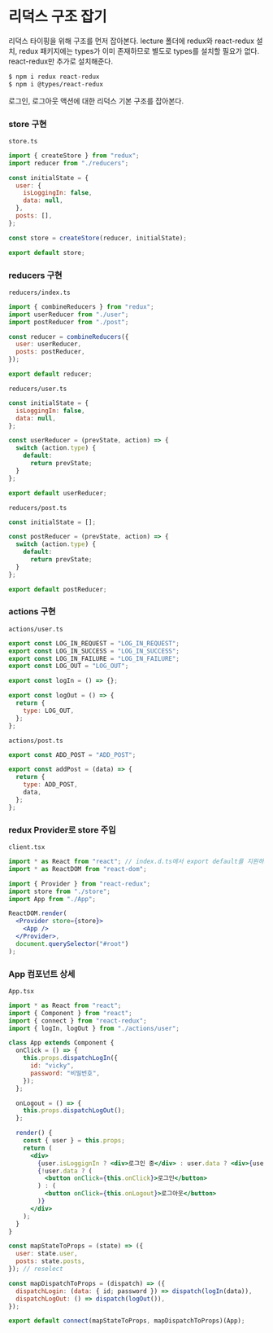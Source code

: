 ﻿# 리덕스 구조 잡기

리덕스 타이핑을 위해 구조를 먼저 잡아본다.
lecture 폴더에 redux와 react-redux 설치, redux 패키지에는 types가 이미 존재하므로 별도로 types를 설치할 필요가 없다. react-redux만 추가로 설치해준다.

```bash
$ npm i redux react-redux
$ npm i @types/react-redux
```

로그인, 로그아웃 액션에 대한 리덕스 기본 구조를 잡아본다.

### store 구현

`store.ts`

```jsx
import { createStore } from "redux";
import reducer from "./reducers";

const initialState = {
  user: {
    isLoggingIn: false,
    data: null,
  },
  posts: [],
};

const store = createStore(reducer, initialState);

export default store;
```

### reducers 구현

`reducers/index.ts`

```jsx
import { combineReducers } from "redux";
import userReducer from "./user";
import postReducer from "./post";

const reducer = combineReducers({
  user: userReducer,
  posts: postReducer,
});

export default reducer;
```

`reducers/user.ts`

```jsx
const initialState = {
  isLoggingIn: false,
  data: null,
};

const userReducer = (prevState, action) => {
  switch (action.type) {
    default:
      return prevState;
  }
};

export default userReducer;
```

`reducers/post.ts`

```jsx
const initialState = [];

const postReducer = (prevState, action) => {
  switch (action.type) {
    default:
      return prevState;
  }
};

export default postReducer;
```

### actions 구현

`actions/user.ts`

```jsx
export const LOG_IN_REQUEST = "LOG_IN_REQUEST";
export const LOG_IN_SUCCESS = "LOG_IN_SUCCESS";
export const LOG_IN_FAILURE = "LOG_IN_FAILURE";
export const LOG_OUT = "LOG_OUT";

export const logIn = () => {};

export const logOut = () => {
  return {
    type: LOG_OUT,
  };
};
```

`actions/post.ts`

```jsx
export const ADD_POST = "ADD_POST";

export const addPost = (data) => {
  return {
    type: ADD_POST,
    data,
  };
};
```

### redux Provider로 store 주입

`client.tsx`

```jsx
import * as React from "react"; // index.d.ts에서 export default를 지원하지 않으므로 * as를 사용한다.
import * as ReactDOM from "react-dom";

import { Provider } from "react-redux";
import store from "./store";
import App from "./App";

ReactDOM.render(
  <Provider store={store}>
    <App />
  </Provider>,
  document.querySelector("#root")
);
```

### App 컴포넌트 상세

`App.tsx`

```jsx
import * as React from "react";
import { Component } from "react";
import { connect } from "react-redux";
import { logIn, logOut } from "./actions/user";

class App extends Component {
  onClick = () => {
    this.props.dispatchLogIn({
      id: "vicky",
      password: "비밀번호",
    });
  };

  onLogout = () => {
    this.props.dispatchLogOut();
  };

  render() {
    const { user } = this.props;
    return (
      <div>
        {user.isLoggignIn ? <div>로그인 중</div> : user.data ? <div>{user.data.nickname}</div> : "로그인 해주세요."}
        {!user.data ? (
          <button onClick={this.onClick}>로그인</button>
        ) : (
          <button onClick={this.onLogout}>로그아웃</button>
        )}
      </div>
    );
  }
}

const mapStateToProps = (state) => ({
  user: state.user,
  posts: state.posts,
}); // reselect

const mapDispatchToProps = (dispatch) => ({
  dispatchLogin: (data: { id; password }) => dispatch(logIn(data)),
  dispatchLogOut: () => dispatch(logOut()),
});

export default connect(mapStateToProps, mapDispatchToProps)(App);
```
